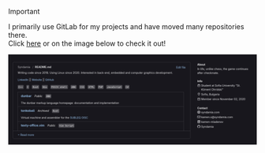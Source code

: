 > [!IMPORTANT]
> I primarily use GitLab for my projects and have moved many repositories there.<br>
> Click [here](https://gitlab.com/Syndamia) or on the image below to check it out!

<a href="https://gitlab.com/Syndamia">
  <img src="./Screen Shot 2025-08-17 at 10.18.09.png" alt"gitlab.com/Syndamia" title="gitlab.com/Syndamia">
</a>
